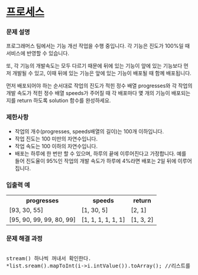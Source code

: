 # <a href="https://school.programmers.co.kr/learn/courses/30/lessons/42586">프로세스 </a>

### 문제 설명
<p>프로그래머스 팀에서는 기능 개선 작업을 수행 중입니다. 각 기능은 진도가 100%일 때 서비스에 반영할 수 있습니다.

또, 각 기능의 개발속도는 모두 다르기 때문에 뒤에 있는 기능이 앞에 있는 기능보다 먼저 개발될 수 있고, 이때 뒤에 있는 기능은 앞에 있는 기능이 배포될 때 함께 배포됩니다.

먼저 배포되어야 하는 순서대로 작업의 진도가 적힌 정수 배열 progresses와 각 작업의 개발 속도가 적힌 정수 배열 speeds가 주어질 때 각 배포마다 몇 개의 기능이 배포되는지를 return 하도록 solution 함수를 완성하세요.</p>

### 제한사항
<ul>
<li>작업의 개수(progresses, speeds배열의 길이)는 100개 이하입니다.</li>
<li>작업 진도는 100 미만의 자연수입니다.</li>
<li>작업 속도는 100 이하의 자연수입니다.</li>
<li>배포는 하루에 한 번만 할 수 있으며, 하루의 끝에 이루어진다고 가정합니다. 예를 들어 진도율이 95%인 작업의 개발 속도가 하루에 4%라면 배포는 2일 뒤에 이루어집니다.</li>
</ul>

### 입출력 예
<table>
<th>progresses	</th>
<th>speeds</th>
  <th>return</th>
  <tr>
<td>[93, 30, 55]</td>	
  <td>[1, 30, 5]</td>
    <td>[2, 1]</td>
</tr>
  <tr>
<td>[95, 90, 99, 99, 80, 99]</td>	
    <td>[1, 1, 1, 1, 1, 1]</td>
     <td>[1, 3, 2]</td>
  </tr>
</table>


  
### 문제 해결 과정

<pre>
 
stream() 하나씩 꺼내서 확인한다.
*list.sream().mapToInt(i->i.intValue()).toArray(); //리스트를 배열로 변환한다.


</pre>


